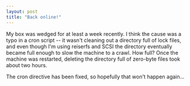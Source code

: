 ```yaml
---
layout: post
title: "Back online!"
---
```




<p>My box was wedged for at least a week recently. I think the cause was a typo in a cron script -- it wasn't cleaning out a directory full of lock files, and even though I'm using reiserfs and SCSI the directory eventually became full enough to slow the machine to a crawl. How full? Once the machine was restarted, deleting the directory full of zero-byte files took about two hours.</p>

<p>The cron directive has been fixed, so hopefully  that won't happen again...</p>


